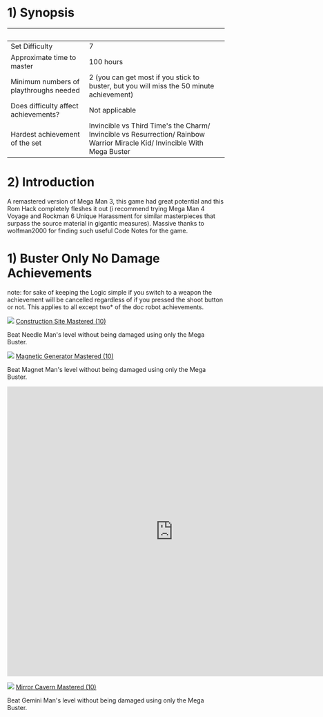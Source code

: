 <html><body>
<!--StartFragment--><h1>1) Synopsis</h1>

  |  
-- | --
Set Difficulty | 7
Approximate time to master | 100 hours
Minimum numbers of playthroughs needed | 2 (you can get most if you stick to buster, but you will miss the 50 minute achievement)
Does difficulty affect achievements? | Not applicable
Hardest achievement of the set | Invincible vs Third Time's the Charm/ Invincible vs Resurrection/ Rainbow Warrior Miracle Kid/ Invincible With Mega Buster 

<!--EndFragment-->


<!--StartFragment--><h1>2) Introduction</h1>

A remastered version of Mega Man 3, this game had great potential and this Rom Hack completely fleshes it out (i recommend trying Mega Man 4 Voyage and Rockman 6 Unique Harassment for similar masterpieces that surpass the source material in gigantic measures). 
Massive thanks to wolfman2000 for finding such useful Code Notes for the game.

<!--EndFragment-->


<!--StartFragment--><h1>1) Buster Only No Damage Achievements</h1>

note: for sake of keeping the Logic simple if you switch to a weapon the achievement will be cancelled regardless of if you pressed the shoot button or not. This applies to all except two* of the doc robot achievements.

![](https://media.retroachievements.org/Badge/343958.png) [Construction Site Mastered (10)](https://retroachievements.org/achievement/314084)

Beat Needle Man's level without being damaged using only the Mega Buster.


![](https://media.retroachievements.org/Badge/343959.png) [Magnetic Generator Mastered (10)](https://retroachievements.org/achievement/314085)

Beat Magnet Man's level without being damaged using only the Mega Buster.

<iframe width="768" height="672" src="https://cdn.discordapp.com/attachments/782686900871757824/1106363923889934437/2023-05-11_16-12-31.mp4" frameborder="0" allowfullscreen></iframe> 

![](https://media.retroachievements.org/Badge/343960.png) [Mirror Cavern Mastered (10)](https://retroachievements.org/achievement/314086)

Beat Gemini Man's level without being damaged using only the Mega Buster.

</body>
</html>


